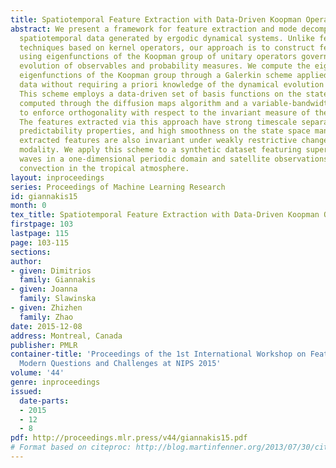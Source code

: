 ```yaml
---
title: Spatiotemporal Feature Extraction with Data-Driven Koopman Operators
abstract: We present a framework for feature extraction and mode decomposition of
  spatiotemporal data generated by ergodic dynamical systems. Unlike feature extraction
  techniques based on kernel operators, our approach is to construct feature maps
  using eigenfunctions of the Koopman group of unitary operators governing the dynamical
  evolution of observables and probability measures. We compute the eigenvalues and
  eigenfunctions of the Koopman group through a Galerkin scheme applied to time-ordered
  data without requiring a priori knowledge of the dynamical evolution equations.
  This scheme employs a data-driven set of basis functions on the state space manifold,
  computed through the diffusion maps algorithm and a variable-bandwidth kernel designed
  to enforce orthogonality with respect to the invariant measure of the dynamics.
  The features extracted via this approach have strong timescale separation, favorable
  predictability properties, and high smoothness on the state space manifold. The
  extracted features are also invariant under weakly restrictive changes of observation
  modality. We apply this scheme to a synthetic dataset featuring superimposed traveling
  waves in a one-dimensional periodic domain and satellite observations of organized
  convection in the tropical atmosphere.
layout: inproceedings
series: Proceedings of Machine Learning Research
id: giannakis15
month: 0
tex_title: Spatiotemporal Feature Extraction with Data-Driven Koopman Operators
firstpage: 103
lastpage: 115
page: 103-115
sections: 
author:
- given: Dimitrios
  family: Giannakis
- given: Joanna
  family: Slawinska
- given: Zhizhen
  family: Zhao
date: 2015-12-08
address: Montreal, Canada
publisher: PMLR
container-title: 'Proceedings of the 1st International Workshop on Feature Extraction:
  Modern Questions and Challenges at NIPS 2015'
volume: '44'
genre: inproceedings
issued:
  date-parts:
  - 2015
  - 12
  - 8
pdf: http://proceedings.mlr.press/v44/giannakis15.pdf
# Format based on citeproc: http://blog.martinfenner.org/2013/07/30/citeproc-yaml-for-bibliographies/
---
```

